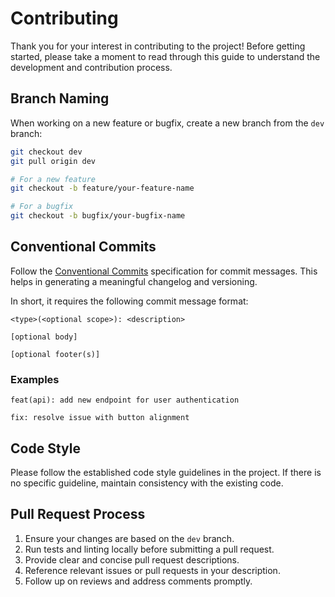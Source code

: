 # Contributing

Thank you for your interest in contributing to the project! Before getting started, please take a moment to read through this guide to understand the development and contribution process.

## Branch Naming

When working on a new feature or bugfix, create a new branch from the `dev` branch:

```bash
git checkout dev
git pull origin dev

# For a new feature
git checkout -b feature/your-feature-name

# For a bugfix
git checkout -b bugfix/your-bugfix-name

```

## Conventional Commits

Follow the [Conventional Commits](https://www.conventionalcommits.org/) specification for commit messages. This helps in generating a meaningful changelog and versioning.

In short, it requires the following commit message format:

```
<type>(<optional scope>): <description>

[optional body]

[optional footer(s)]
```

### Examples

`feat(api): add new endpoint for user authentication`

`fix: resolve issue with button alignment`

## Code Style

Please follow the established code style guidelines in the project. If there is no specific guideline, maintain consistency with the existing code.

## Pull Request Process

1. Ensure your changes are based on the `dev` branch.
2. Run tests and linting locally before submitting a pull request.
3. Provide clear and concise pull request descriptions.
4. Reference relevant issues or pull requests in your description.
5. Follow up on reviews and address comments promptly.
